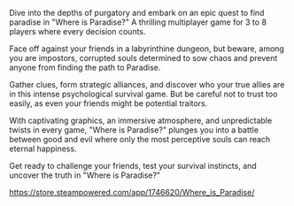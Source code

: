 Dive into the depths of purgatory and embark on an epic quest to find paradise in "Where is Paradise?" A thrilling multiplayer game for 3 to 8 players where every decision counts.

Face off against your friends in a labyrinthine dungeon, but beware, among you are impostors, corrupted souls determined to sow chaos and prevent anyone from finding the path to Paradise.

Gather clues, form strategic alliances, and discover who your true allies are in this intense psychological survival game. But be careful not to trust too easily, as even your friends might be potential traitors.

With captivating graphics, an immersive atmosphere, and unpredictable twists in every game, "Where is Paradise?" plunges you into a battle between good and evil where only the most perceptive souls can reach eternal happiness.

Get ready to challenge your friends, test your survival instincts, and uncover the truth in "Where is Paradise?" 


https://store.steampowered.com/app/1746620/Where_is_Paradise/

